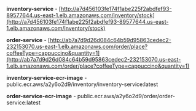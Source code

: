 **inventory-service** - [http://a7d456103fe174f1abe225f2abdfef93-89577644.us-east-1.elb.amazonaws.com/inventory/stock](http://a7d456103fe174f1abe225f2abdfef93-89577644.us-east-1.elb.amazonaws.com/inventory/stock)

**order-service** - [http://ab7a7d9d26d084c64b59d95863cedec2-232153070.us-east-1.elb.amazonaws.com/order/place?coffeeType=cappuccino&quantity=1](http://ab7a7d9d26d084c64b59d95863cedec2-232153070.us-east-1.elb.amazonaws.com/order/place?coffeeType=cappuccino&quantity=1)

**inventory-service-ecr-image** - public.ecr.aws/a2y6o2d9/inventory/inventory-service:latest

**order-service-ecr-image** - public.ecr.aws/a2y6o2d9/order/order-service:latest
